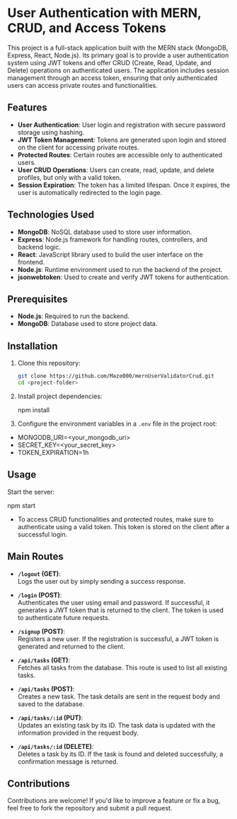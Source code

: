 # User Authentication with MERN, CRUD, and Access Tokens

This project is a full-stack application built with the MERN stack (MongoDB, Express, React, Node.js). Its primary goal is to provide a user authentication system using JWT tokens and offer CRUD (Create, Read, Update, and Delete) operations on authenticated users. The application includes session management through an access token, ensuring that only authenticated users can access private routes and functionalities.

## Features

- **User Authentication**: User login and registration with secure password storage using hashing.
- **JWT Token Management**: Tokens are generated upon login and stored on the client for accessing private routes.
- **Protected Routes**: Certain routes are accessible only to authenticated users.
- **User CRUD Operations**: Users can create, read, update, and delete profiles, but only with a valid token.
- **Session Expiration**: The token has a limited lifespan. Once it expires, the user is automatically redirected to the login page.

## Technologies Used

- **MongoDB**: NoSQL database used to store user information.
- **Express**: Node.js framework for handling routes, controllers, and backend logic.
- **React**: JavaScript library used to build the user interface on the frontend.
- **Node.js**: Runtime environment used to run the backend of the project.
- **jsonwebtoken**: Used to create and verify JWT tokens for authentication.

## Prerequisites

- **Node.js**: Required to run the backend.
- **MongoDB**: Database used to store project data.

## Installation

1. Clone this repository:
   ```bash
   git clone https://github.com/Maze000/mernUserValidatorCrud.git
   cd <project-folder>
2. Install project dependencies:
   
   npm install

4. Configure the environment variables in a `.env` file in the project root:


- MONGODB_URI=<your_mongodb_uri>
- SECRET_KEY=<your_secret_key>
- TOKEN_EXPIRATION=1h
## Usage

  Start the server:

   
   npm start

- To access CRUD functionalities and protected routes, make sure to authenticate using a valid token. This token is stored on the client after a successful login.

## Main Routes

- **`/logout` (GET)**:  
  Logs the user out by simply sending a success response.

- **`/login` (POST)**:  
  Authenticates the user using email and password. If successful, it generates a JWT token that is returned to the client. The token is used to authenticate future requests.

- **`/signup` (POST)**:  
  Registers a new user. If the registration is successful, a JWT token is generated and returned to the client.

- **`/api/tasks` (GET)**:  
  Fetches all tasks from the database. This route is used to list all existing tasks.

- **`/api/tasks` (POST)**:  
  Creates a new task. The task details are sent in the request body and saved to the database.

- **`/api/tasks/:id` (PUT)**:  
  Updates an existing task by its ID. The task data is updated with the information provided in the request body.

- **`/api/tasks/:id` (DELETE)**:  
  Deletes a task by its ID. If the task is found and deleted successfully, a confirmation message is returned.

## Contributions

Contributions are welcome! If you'd like to improve a feature or fix a bug, feel free to fork the repository and submit a pull request.
